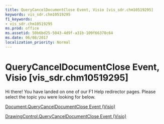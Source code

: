```yaml
---
title: QueryCancelDocumentClose Event, Visio [vis_sdr.chm10519295]
keywords: vis_sdr.chm10519295
f1_keywords:
- vis_sdr.chm10519295
ms.prod: office
ms.assetid: 50b6bd25-5043-4d9f-a31b-109f66370c64
ms.date: 06/08/2017
localization_priority: Normal
---
```



# QueryCancelDocumentClose Event, Visio [vis_sdr.chm10519295]

Hi there! You have landed on one of our F1 Help redirector pages. Please select the topic you were looking for below.

[Document.QueryCancelDocumentClose Event (Visio)](http://msdn.microsoft.com/library/e00d4708-24dd-3a35-c986-54464a028a6b%28Office.15%29.aspx)

[DrawingControl.QueryCancelDocumentClose Event (Visio)](http://msdn.microsoft.com/library/f5072662-0b59-ae8d-6cb5-71b9ffd37dd2%28Office.15%29.aspx)


